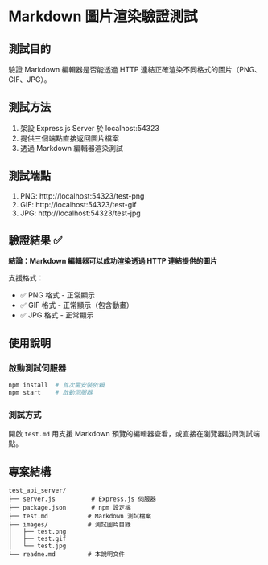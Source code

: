 # Markdown 圖片渲染驗證測試

## 測試目的
驗證 Markdown 編輯器是否能透過 HTTP 連結正確渲染不同格式的圖片（PNG、GIF、JPG）。

## 測試方法
1. 架設 Express.js Server 於 localhost:54323
2. 提供三個端點直接返回圖片檔案
3. 透過 Markdown 編輯器渲染測試

## 測試端點
1. PNG: http://localhost:54323/test-png
2. GIF: http://localhost:54323/test-gif
3. JPG: http://localhost:54323/test-jpg

## 驗證結果 ✅

**結論：Markdown 編輯器可以成功渲染透過 HTTP 連結提供的圖片**

支援格式：
- ✅ PNG 格式 - 正常顯示
- ✅ GIF 格式 - 正常顯示（包含動畫）
- ✅ JPG 格式 - 正常顯示

## 使用說明

### 啟動測試伺服器
```bash
npm install  # 首次需安裝依賴
npm start    # 啟動伺服器
```

### 測試方式
開啟 `test.md` 用支援 Markdown 預覽的編輯器查看，或直接在瀏覽器訪問測試端點。

## 專案結構
```
test_api_server/
├── server.js          # Express.js 伺服器
├── package.json       # npm 設定檔
├── test.md           # Markdown 測試檔案
├── images/           # 測試圖片目錄
│   ├── test.png
│   ├── test.gif
│   └── test.jpg
└── readme.md         # 本說明文件
```  
